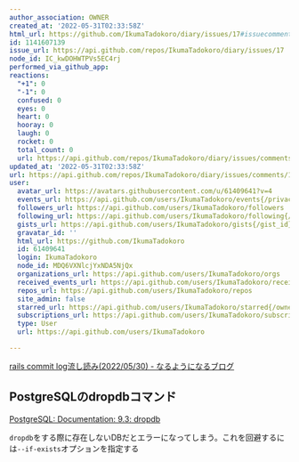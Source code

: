 ```yaml
---
author_association: OWNER
created_at: '2022-05-31T02:33:58Z'
html_url: https://github.com/IkumaTadokoro/diary/issues/17#issuecomment-1141607139
id: 1141607139
issue_url: https://api.github.com/repos/IkumaTadokoro/diary/issues/17
node_id: IC_kwDOHWTPVs5EC4rj
performed_via_github_app: 
reactions:
  "+1": 0
  "-1": 0
  confused: 0
  eyes: 0
  heart: 0
  hooray: 0
  laugh: 0
  rocket: 0
  total_count: 0
  url: https://api.github.com/repos/IkumaTadokoro/diary/issues/comments/1141607139/reactions
updated_at: '2022-05-31T02:33:58Z'
url: https://api.github.com/repos/IkumaTadokoro/diary/issues/comments/1141607139
user:
  avatar_url: https://avatars.githubusercontent.com/u/61409641?v=4
  events_url: https://api.github.com/users/IkumaTadokoro/events{/privacy}
  followers_url: https://api.github.com/users/IkumaTadokoro/followers
  following_url: https://api.github.com/users/IkumaTadokoro/following{/other_user}
  gists_url: https://api.github.com/users/IkumaTadokoro/gists{/gist_id}
  gravatar_id: ''
  html_url: https://github.com/IkumaTadokoro
  id: 61409641
  login: IkumaTadokoro
  node_id: MDQ6VXNlcjYxNDA5NjQx
  organizations_url: https://api.github.com/users/IkumaTadokoro/orgs
  received_events_url: https://api.github.com/users/IkumaTadokoro/received_events
  repos_url: https://api.github.com/users/IkumaTadokoro/repos
  site_admin: false
  starred_url: https://api.github.com/users/IkumaTadokoro/starred{/owner}{/repo}
  subscriptions_url: https://api.github.com/users/IkumaTadokoro/subscriptions
  type: User
  url: https://api.github.com/users/IkumaTadokoro

---
```

[rails commit log流し読み\(2022/05/30\) \- なるようになるブログ](https://y-yagi.hatenablog.com/entry/2022/05/31/045728)

## PostgreSQLのdropdbコマンド

[PostgreSQL: Documentation: 9\.3: dropdb](https://www.postgresql.org/docs/9.3/app-dropdb.html)

`dropdb`をする際に存在しないDBだとエラーになってしまう。これを回避するには`--if-exists`オプションを指定する
